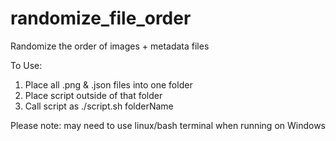 # randomize_file_order
Randomize the order of images + metadata files

To Use:

1. Place all .png & .json files into one folder
2. Place script outside of that folder
3. Call script as ./script.sh folderName

Please note: may need to use linux/bash terminal when running on Windows
